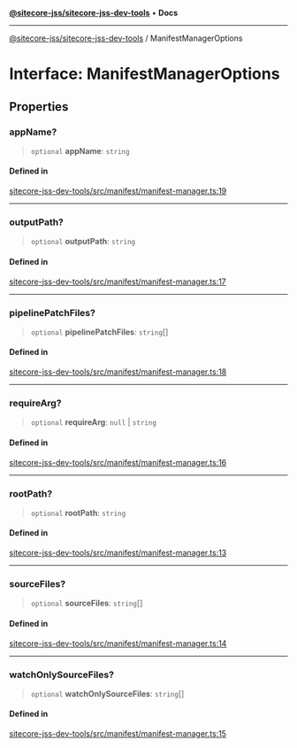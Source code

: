 [**@sitecore-jss/sitecore-jss-dev-tools**](../README.md) • **Docs**

***

[@sitecore-jss/sitecore-jss-dev-tools](../README.md) / ManifestManagerOptions

# Interface: ManifestManagerOptions

## Properties

### appName?

> `optional` **appName**: `string`

#### Defined in

[sitecore-jss-dev-tools/src/manifest/manifest-manager.ts:19](https://github.com/Sitecore/jss/blob/991c8f57eceef710471966b7c855981e4aac1ded/packages/sitecore-jss-dev-tools/src/manifest/manifest-manager.ts#L19)

***

### outputPath?

> `optional` **outputPath**: `string`

#### Defined in

[sitecore-jss-dev-tools/src/manifest/manifest-manager.ts:17](https://github.com/Sitecore/jss/blob/991c8f57eceef710471966b7c855981e4aac1ded/packages/sitecore-jss-dev-tools/src/manifest/manifest-manager.ts#L17)

***

### pipelinePatchFiles?

> `optional` **pipelinePatchFiles**: `string`[]

#### Defined in

[sitecore-jss-dev-tools/src/manifest/manifest-manager.ts:18](https://github.com/Sitecore/jss/blob/991c8f57eceef710471966b7c855981e4aac1ded/packages/sitecore-jss-dev-tools/src/manifest/manifest-manager.ts#L18)

***

### requireArg?

> `optional` **requireArg**: `null` \| `string`

#### Defined in

[sitecore-jss-dev-tools/src/manifest/manifest-manager.ts:16](https://github.com/Sitecore/jss/blob/991c8f57eceef710471966b7c855981e4aac1ded/packages/sitecore-jss-dev-tools/src/manifest/manifest-manager.ts#L16)

***

### rootPath?

> `optional` **rootPath**: `string`

#### Defined in

[sitecore-jss-dev-tools/src/manifest/manifest-manager.ts:13](https://github.com/Sitecore/jss/blob/991c8f57eceef710471966b7c855981e4aac1ded/packages/sitecore-jss-dev-tools/src/manifest/manifest-manager.ts#L13)

***

### sourceFiles?

> `optional` **sourceFiles**: `string`[]

#### Defined in

[sitecore-jss-dev-tools/src/manifest/manifest-manager.ts:14](https://github.com/Sitecore/jss/blob/991c8f57eceef710471966b7c855981e4aac1ded/packages/sitecore-jss-dev-tools/src/manifest/manifest-manager.ts#L14)

***

### watchOnlySourceFiles?

> `optional` **watchOnlySourceFiles**: `string`[]

#### Defined in

[sitecore-jss-dev-tools/src/manifest/manifest-manager.ts:15](https://github.com/Sitecore/jss/blob/991c8f57eceef710471966b7c855981e4aac1ded/packages/sitecore-jss-dev-tools/src/manifest/manifest-manager.ts#L15)
